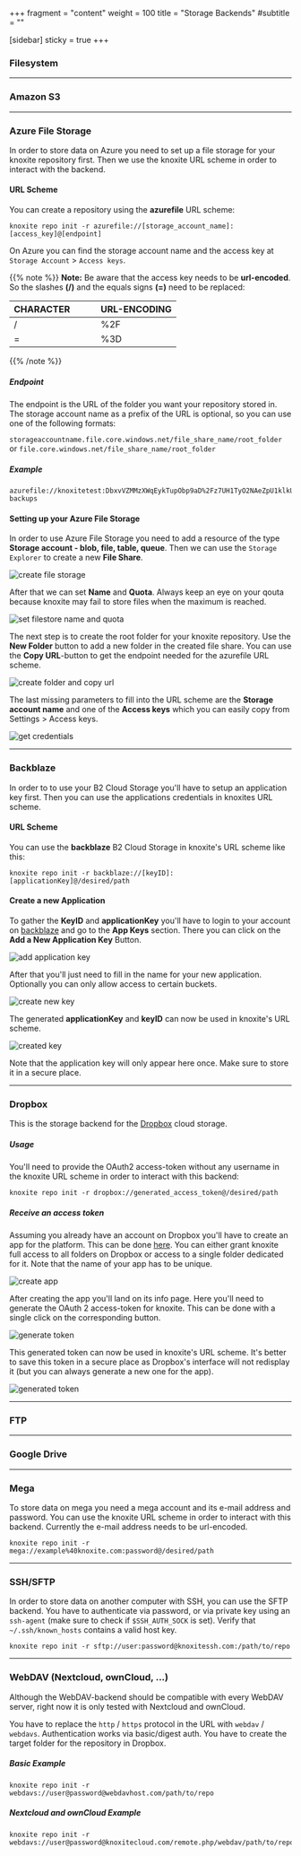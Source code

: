 +++
fragment = "content"
weight = 100
title = "Storage Backends"
#subtitle = ""

[sidebar]
  sticky = true
+++

<p>

### Filesystem

---

### Amazon S3

---

### Azure File Storage

In order to store data on Azure you need to set up a file storage for your
knoxite repository first. Then we use the knoxite URL scheme in order to
interact with the backend.

#### URL Scheme
You can create a repository using the **azurefile** URL scheme:

```
knoxite repo init -r azurefile://[storage_account_name]:[access_key]@[endpoint]
```

On Azure you can find the storage account name and the access key at
`Storage Account` > `Access keys`.

{{% note %}}
**Note:** Be aware that the access key needs to be **url-encoded**. So the
slashes **(/)** and the equals signs **(=)** need to be replaced:

| CHARACTER&nbsp;&nbsp;&nbsp;&nbsp;&nbsp;&nbsp;&nbsp;&nbsp;&nbsp; | URL-ENCODING |
| --------------------------------------------------------------- | ------------ |
| /                                                               | %2F          |
| =                                                               | %3D          |
{{% /note %}}

##### Endpoint
The endpoint is the URL of the folder you want your repository stored in.
The storage account name as a prefix of the URL is optional, so you can use one
of the following formats:

`
storageaccountname.file.core.windows.net/file_share_name/root_folder
`
or
`
file.core.windows.net/file_share_name/root_folder
`

##### Example
```
azurefile://knoxitetest:DbxvVZMMzXWqEykTupObp9aD%2Fz7UH1TyO2NAeZpU1klkUut4SEtOCCEOfp42%2FQLXYKRgmDUUwjzi4XJTe1nB6w%3D%3D@knoxitetest.file.core.windows.net/knoxite/home-backups
```

#### Setting up your Azure File Storage
In order to use Azure File Storage you need to add a resource of the type
**Storage account - blob, file, table, queue**. Then we can use the
`Storage Explorer` to create a new **File Share**.

![create file storage](/images/backends/azure_create_file_storage_focus.png)

After that we can set **Name** and **Quota**. Always keep an eye on your qouta
because knoxite may fail to store files when the maximum is reached.

![set filestore name and quota](/images/backends/azure_create_file_storage_2_focus.png)

The next step is to create the root folder for your knoxite repository.
Use the **New Folder** button to add a new folder in the created file share. You
can use the **Copy URL**-button to get the endpoint needed for the azurefile URL
scheme.

![create folder and copy url](/images/backends/azure_create_folder_copy_url_focus.png)

The last missing parameters to fill into the URL scheme are the
**Storage account name** and one of the **Access keys** which you can easily
copy from Settings > Access keys.

![get credentials](/images/backends/azure_access_keys_focus.png)

---

### Backblaze

In order to to use your B2 Cloud Storage you'll have to setup an application key
first. Then you can use the applications credentials in knoxites URL scheme.

#### URL Scheme

You can use the **backblaze** B2 Cloud Storage in knoxite's URL scheme like
this:
```
knoxite repo init -r backblaze://[keyID]:[applicationKey]@/desired/path
```

#### Create a new Application

To gather the **KeyID** and **applicationKey** you'll have to login to your
account on [backblaze](https://www.backblaze.com) and go to the **App Keys**
section. There you can click on the **Add a New Application Key** Button.

![add application key](/images/backends/backblaze_add_application_key_focus.png)

After that you'll just need to fill in the name for your new application.
Optionally you can only allow access to certain buckets.

![create new key](/images/backends/backblaze_create_new_key_focus.png)

The generated **applicationKey** and **keyID** can now be used in knoxite's URL
scheme.

![created key](/images/backends/backblaze_key_created_focus.png)

Note that the application key will only appear here once. Make sure to store it in a
secure place.

---

### Dropbox

This is the storage backend for the [Dropbox](https://www.dropbox.com) cloud
storage.

##### Usage

You'll need to provide the OAuth2 access-token without any username in the
knoxite URL scheme in order to interact with this backend:

```
knoxite repo init -r dropbox://generated_access_token@/desired/path
```

##### Receive an access token

Assuming you already have an account on Dropbox you'll have to create an app for
the platform. This can be done [here](https://dropbox.com/developers/apps/). You
can either grant knoxite full access to all folders on Dropbox or access to
a single folder dedicated for it. Note that the name of your app has to be
unique.

![create app](/images/backends/dropbox_create_app.png)

After creating the app you'll land on its info page. Here you'll need to
generate the OAuth 2 access-token for knoxite. This can be done with a single
click on the corresponding button.

![generate token](/images/backends/dropbox_generate_token.png)

This generated token can now be used in knoxite's URL scheme. It's better to
save this token in a secure place as Dropbox's interface will not redisplay it
(but you can always generate a new one for the app).

![generated token](/images/backends/dropbox_generated_token.png)

---

### FTP

---

### Google Drive

---

### Mega

To store data on mega you need a mega account and its e-mail address and
password. You can use the knoxite URL scheme in order to interact with this
backend. Currently the e-mail address needs to be url-encoded.


```
knoxite repo init -r mega://example%40knoxite.com:password@/desired/path
```

---

### SSH/SFTP

In order to store data on another computer with SSH, you can use the SFTP
backend. You have to authenticate via password, or via private key using
an `ssh-agent` (make sure to check if `$SSH_AUTH_SOCK` is set). Verify that
`~/.ssh/known_hosts` contains a valid host key.

```
knoxite repo init -r sftp://user:password@knoxitessh.com:/path/to/repo
```

---

### WebDAV (Nextcloud, ownCloud, ...)

Although the WebDAV-backend should be compatible with every WebDAV server, right
now it is only tested with Nextcloud and ownCloud.

You have to replace the `http` / `https` protocol in the URL with `webdav` /
`webdavs`. Authentication works via basic/digest auth. You have to create the
target folder for the repository in Dropbox.

##### Basic Example

```
knoxite repo init -r webdavs://user@password@webdavhost.com/path/to/repo
```

##### Nextcloud and ownCloud Example

```
knoxite repo init -r webdavs://user@password@knoxitecloud.com/remote.php/webdav/path/to/repo
```
</p>
